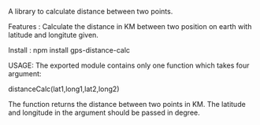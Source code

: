 A library to calculate distance between two points.

Features :
Calculate the distance in KM between two position on earth with latitude and longitute given.

Install : 
npm install gps-distance-calc

USAGE:
The exported module contains only one function which takes four argument:

distanceCalc(lat1,long1,lat2,long2)

The function returns the distance between two points in KM. The latitude and longitude in the argument should be passed in degree. 


